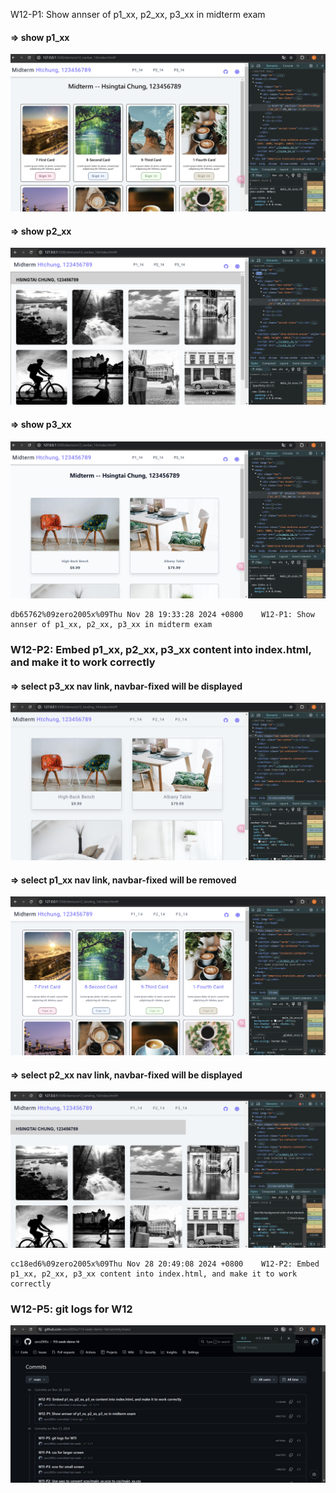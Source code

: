 W12-P1: Show annser of p1_xx, p2_xx, p3_xx in midterm exam
 
#### => show p1_xx
 
![](w12-p1-1.png)
 
#### => show p2_xx
 
![](w12-p1-2.png)
 
#### => show p3_xx
 
![](w12-p1-3.png)
 
```
db65762%09zero2005x%09Thu Nov 28 19:33:28 2024 +0800    W12-P1: Show annser of p1_xx, p2_xx, p3_xx in midterm exam
```

### W12-P2: Embed p1_xx, p2_xx, p3_xx content into index.html, and make it to work correctly
 
#### => select p3_xx nav link, navbar-fixed will be displayed
 
![](w12-p2-1.png)
 
#### => select p1_xx nav link, navbar-fixed will be removed
 
![](w12-p2-2.png)
 
#### => select p2_xx nav link, navbar-fixed will be displayed
 
![](w12-p2-3.png)
 

```
cc18ed6%09zero2005x%09Thu Nov 28 20:49:08 2024 +0800    W12-P2: Embed p1_xx, p2_xx, p3_xx content into index.html, and make it to work correctly
```

### W12-P5: git logs for W12

![](w12-logs.png)


